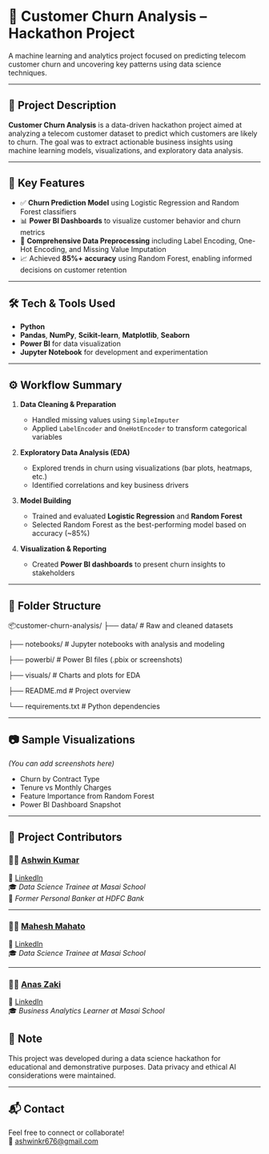 # 🔄 Customer Churn Analysis – Hackathon Project

A machine learning and analytics project focused on predicting telecom customer churn and uncovering key patterns using data science techniques.

---

## 📌 Project Description

**Customer Churn Analysis** is a data-driven hackathon project aimed at analyzing a telecom customer dataset to predict which customers are likely to churn. The goal was to extract actionable business insights using machine learning models, visualizations, and exploratory data analysis.

---

## 🔑 Key Features

- ✅ **Churn Prediction Model** using Logistic Regression and Random Forest classifiers
- 📊 **Power BI Dashboards** to visualize customer behavior and churn metrics
- 🧼 **Comprehensive Data Preprocessing** including Label Encoding, One-Hot Encoding, and Missing Value Imputation
- 📈 Achieved **85%+ accuracy** using Random Forest, enabling informed decisions on customer retention

---

## 🛠️ Tech & Tools Used

- **Python**  
- **Pandas**, **NumPy**, **Scikit-learn**, **Matplotlib**, **Seaborn**  
- **Power BI** for data visualization  
- **Jupyter Notebook** for development and experimentation

---

## ⚙️ Workflow Summary

1. **Data Cleaning & Preparation**
   - Handled missing values using `SimpleImputer`
   - Applied `LabelEncoder` and `OneHotEncoder` to transform categorical variables

2. **Exploratory Data Analysis (EDA)**
   - Explored trends in churn using visualizations (bar plots, heatmaps, etc.)
   - Identified correlations and key business drivers

3. **Model Building**
   - Trained and evaluated **Logistic Regression** and **Random Forest**
   - Selected Random Forest as the best-performing model based on accuracy (~85%)

4. **Visualization & Reporting**
   - Created **Power BI dashboards** to present churn insights to stakeholders

---

## 📁 Folder Structure
📦customer-churn-analysis/
├── data/ # Raw and cleaned datasets

├── notebooks/ # Jupyter notebooks with analysis and modeling

├── powerbi/ # Power BI files (.pbix or screenshots)

├── visuals/ # Charts and plots for EDA

├── README.md # Project overview

└── requirements.txt # Python dependencies

---

## 📷 Sample Visualizations

*(You can add screenshots here)*  
- Churn by Contract Type  
- Tenure vs Monthly Charges  
- Feature Importance from Random Forest  
- Power BI Dashboard Snapshot

---
## 👥 Project Contributors

### 👨‍💻 [Ashwin Kumar](https://github.com/Ashwin1238-stack)  
🔗 [LinkedIn](https://www.linkedin.com/in/ashwin-kumar-9449b0164/)  
🎓 *Data Science Trainee at Masai School*  
💼 *Former Personal Banker at HDFC Bank*

---

### 👨‍💻 [Mahesh Mahato](https://github.com/MaheshMahat0)  
🔗 [LinkedIn](https://www.linkedin.com/in/mahesh-mahato-148b44198/)  
🎓 *Data Science Trainee at Masai School*

---

### 👨‍💻 [Anas Zaki](https://github.com/Anas-Zaki)  
🔗 [LinkedIn](https://www.linkedin.com/in/mr-zaki/)  
🎓 *Business Analytics Learner at Masai School*


## 📌 Note

This project was developed during a data science hackathon for educational and demonstrative purposes. Data privacy and ethical AI considerations were maintained.

---

## 📬 Contact

Feel free to connect or collaborate!  
📧 ashwinkr676@gmail.com

